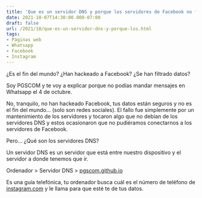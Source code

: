 ```yaml
---
title: 'Que es un servidor DNS y porque los servidores de Facebook no funcionan'
date: 2021-10-07T14:30:00.000-07:00
draft: false
url: /2021/10/que-es-un-servidor-dns-y-porque-los.html
tags: 
- Páginas web
- Whatsapp
- Facebook
- Instagram
---
```


¿Es el fin del mundo? ¿Han hackeado a Facebook? ¿Se han filtrado datos?

  

Soy PGSCOM y te voy a explicar porque no podías mandar mensajes en Whatsapp el 4 de octubre. 

  

No, tranquilo, no han hackeado Facebook, tus datos están seguros y no es el fin del mundo… (solo son redes sociales). El fallo fue simplemente por un mantenimiento de los servidores y tocaron algo que no debían de los servidores DNS y estos ocasionaron que no pudiéramos conectarnos a los servidores de Facebook. 

  

Pero… ¿Qué son los servidores DNS?

  

Un servidor DNS es un servidor que está entre nuestro dispositivo y el servidor a donde tenemos que ir. 

  

Ordenador > Servidor DNS > [pgscom.github.io](http://pgscom.github.io)

  

Es una guía telefónica, tu ordenador busca cuál es el número de teléfono de [instagram.com](http://instagram.com) y le llama para que esté te de tus datos.